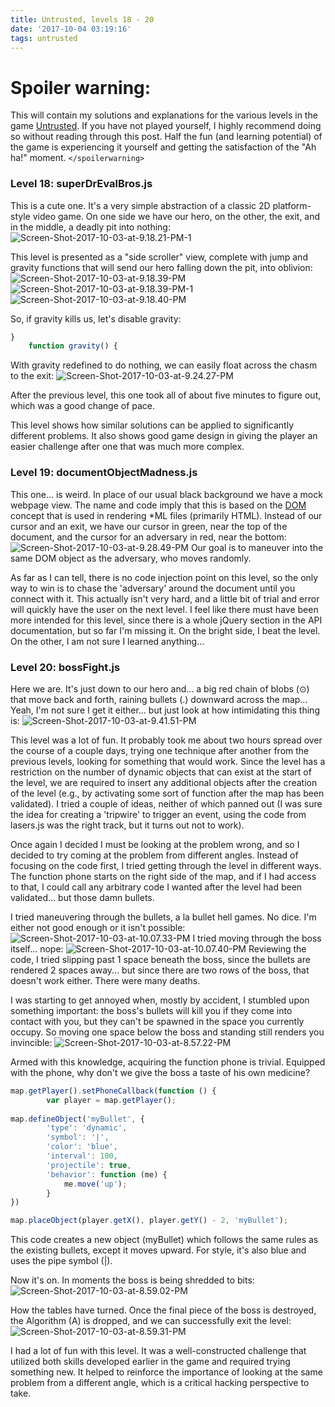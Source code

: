 ```yaml
---
title: Untrusted, levels 18 - 20
date: '2017-10-04 03:19:16'
tags: untrusted
---
```


# Spoiler warning:
This will contain my solutions and explanations for the various levels in the game [Untrusted](https://alexnisnevich.github.io/untrusted/). If you have not played yourself, I highly recommend doing so without reading through this post. Half the fun (and learning potential) of the game is experiencing it yourself and getting the satisfaction of the "Ah ha!" moment.
`</spoilerwarning>`

### Level 18: superDrEvalBros.js
This is a cute one. It's a very simple abstraction of a classic 2D platform-style video game. On one side we have our hero, on the other, the exit, and in the middle, a deadly pit into nothing:
![Screen-Shot-2017-10-03-at-9.18.21-PM-1](/assets/images/Screen-Shot-2017-10-03-at-9.18.21-PM-1.png)

This level is presented as a "side scroller" view, complete with jump and gravity functions that will send our hero falling down the pit, into oblivion:
![Screen-Shot-2017-10-03-at-9.18.39-PM](/assets/images/Screen-Shot-2017-10-03-at-9.18.39-PM.png)
![Screen-Shot-2017-10-03-at-9.18.39-PM-1](/assets/images/Screen-Shot-2017-10-03-at-9.18.39-PM-1.png)
![Screen-Shot-2017-10-03-at-9.18.40-PM](/assets/images/Screen-Shot-2017-10-03-at-9.18.40-PM.png)

So, if gravity kills us, let's disable gravity:
~~~ javascript
}
    function gravity() {
~~~
With gravity redefined to do nothing, we can easily float across the chasm to the exit:
![Screen-Shot-2017-10-03-at-9.24.27-PM](/assets/images/Screen-Shot-2017-10-03-at-9.24.27-PM.png)

After the previous level, this one took all of about five minutes to figure out, which was a good change of pace.

This level shows how similar solutions can be applied to significantly different problems. It also shows good game design in giving the player an easier challenge after one that was much more complex.

### Level 19: documentObjectMadness.js
This one... is weird. In place of our usual black background we have a mock webpage view. The name and code imply that this is based on the [DOM](https://en.wikipedia.org/wiki/Document_Object_Model) concept that is used in rendering \*ML files (primarily HTML). Instead of our cursor and an exit, we have our cursor in green, near the top of the document, and the cursor for an adversary in red, near the bottom:
![Screen-Shot-2017-10-03-at-9.28.49-PM](/assets/images/Screen-Shot-2017-10-03-at-9.28.49-PM.png)
Our goal is to maneuver into the same DOM object as the adversary, who moves randomly.

As far as I can tell, there is no code injection point on this level, so the only way to win is to chase the 'adversary' around the document until you connect with it. This actually isn't very hard, and a little bit of trial and error will quickly have the user on the next level. I feel like there must have been more intended for this level, since there is a whole jQuery section in the API documentation, but so far I'm missing it. On the bright side, I beat the level. On the other, I am not sure I learned anything...

### Level 20: bossFight.js
Here we are. It's just down to our hero and... a big red chain of blobs (⊙) that move back and forth, raining bullets (.) downward across the map... Yeah, I'm not sure I get it either... but just look at how intimidating this thing is:
![Screen-Shot-2017-10-03-at-9.41.51-PM](/assets/images/Screen-Shot-2017-10-03-at-9.41.51-PM.png)

This level was a lot of fun. 
It probably took me about two hours spread over the course of a couple days, trying one technique after another from the previous levels, looking for something that would work. Since the level has a restriction on the number of dynamic objects that can exist at the start of the level, we are required to insert any additional objects after the creation of the level (e.g., by activating some sort of function after the map has been validated). I tried a couple of ideas, neither of which panned out (I was sure the idea for creating a 'tripwire' to trigger an event, using the code from lasers.js was the right track, but it turns out not to work).

Once again I decided I must be looking at the problem wrong, and so I decided to try coming at the problem from different angles. Instead of focusing on the code first, I tried getting through the level in different ways. The function phone starts on the right side of the map, and if I had access to that, I could call any arbitrary code I wanted after the level had been validated... but those damn bullets.

I tried maneuvering through the bullets, a la bullet hell games. No dice. I'm either not good enough or it isn't possible:
![Screen-Shot-2017-10-03-at-10.07.33-PM](/assets/images/Screen-Shot-2017-10-03-at-10.07.33-PM.png)
I tried moving through the boss itself... nope:
![Screen-Shot-2017-10-03-at-10.07.40-PM](/assets/images/Screen-Shot-2017-10-03-at-10.07.40-PM.png)
Reviewing the code, I tried slipping past 1 space beneath the boss, since the bullets are rendered 2 spaces away... but since there are two rows of the boss, that doesn't work either. There were many deaths.

I was starting to get annoyed when, mostly by accident, I stumbled upon something important: the boss's bullets will kill you if they come into contact with you, but they can't be spawned in the space you currently occupy. So moving one space below the boss and standing still renders you invincible:
![Screen-Shot-2017-10-03-at-8.57.22-PM](/assets/images/Screen-Shot-2017-10-03-at-8.57.22-PM.png)

Armed with this knowledge, acquiring the function phone is trivial. Equipped with the phone, why don't we give the boss a taste of his own medicine?
~~~ javascript
map.getPlayer().setPhoneCallback(function () {
        var player = map.getPlayer();
        
map.defineObject('myBullet', {
        'type': 'dynamic',
        'symbol': '|',
        'color': 'blue',
        'interval': 100,
        'projectile': true,
        'behavior': function (me) {
            me.move('up');
        }
})

map.placeObject(player.getX(), player.getY() - 2, 'myBullet');
~~~
This code creates a new object (myBullet) which follows the same rules as the existing bullets, except it moves upward. For style, it's also blue and uses the pipe symbol (|).

Now it's on. In moments the boss is being shredded to bits:
![Screen-Shot-2017-10-03-at-8.59.02-PM](/assets/images/Screen-Shot-2017-10-03-at-8.59.02-PM.png)

How the tables have turned. Once the final piece of the boss is destroyed, the Algorithm (A) is dropped, and we can successfully exit the level:
![Screen-Shot-2017-10-03-at-8.59.31-PM](/assets/images/Screen-Shot-2017-10-03-at-8.59.31-PM.png)

I had a lot of fun with this level. It was a well-constructed challenge that utilized both skills developed earlier in the game and required trying something new. It helped to reinforce the importance of looking at the same problem from a different angle, which is a critical hacking perspective to take.

